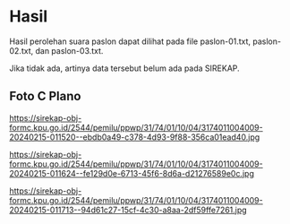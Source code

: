 # Hasil

Hasil perolehan suara paslon dapat dilihat pada file paslon-01.txt, paslon-02.txt, dan paslon-03.txt.

Jika tidak ada, artinya data tersebut belum ada pada SIREKAP.

## Foto C Plano

https://sirekap-obj-formc.kpu.go.id/2544/pemilu/ppwp/31/74/01/10/04/3174011004009-20240215-011520--ebdb0a49-c378-4d93-9f88-356ca01ead40.jpg

https://sirekap-obj-formc.kpu.go.id/2544/pemilu/ppwp/31/74/01/10/04/3174011004009-20240215-011624--fe129d0e-6713-45f6-8d6a-d21276589e0c.jpg

https://sirekap-obj-formc.kpu.go.id/2544/pemilu/ppwp/31/74/01/10/04/3174011004009-20240215-011713--94d61c27-15cf-4c30-a8aa-2df59ffe7261.jpg

